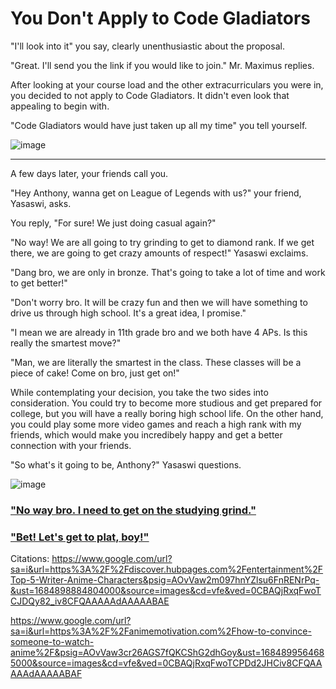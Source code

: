 # You Don't Apply to Code Gladiators

"I'll look into it" you say, clearly unenthusiastic about the proposal. 

"Great. I'll send you the link if you would like to join." Mr. Maximus replies.  

After looking at your course load and the other extracurriculars you were in, you decided to not apply to Code Gladiators. It didn't even look that appealing to begin with.

"Code Gladiators would have just taken up all my time" you tell yourself. 

![image](https://github.com/Dubshott/CAT3Book/assets/55414361/5d50e0e3-03fd-4884-80b7-295778b15b1d)

<hr> 

A few days later, your friends call you. 

"Hey Anthony, wanna get on League of Legends with us?" your friend, Yasaswi, asks. 

You reply, "For sure! We just doing casual again?" 

"No way! We are all going to try grinding to get to diamond rank. If we get there, we are going to get crazy amounts of respect!" Yasaswi exclaims. 

"Dang bro, we are only in bronze. That's going to take a lot of time and work to get better!"

"Don't worry bro. It will be crazy fun and then we will have something to drive us through high school. It's a great idea, I promise."

"I mean we are already in 11th grade bro and we both have 4 APs. Is this really the smartest move?" 

"Man, we are literally the smartest in the class. These classes will be a piece of cake! Come on bro, just get on!" 

While contemplating your decision, you take the two sides into consideration. You could try to become more studious and get prepared for college, but you will have a really boring high school life. On the other hand,  you could play some more video games and reach a high rank with my friends, which would make you incredibely happy and get a better connection with your friends. 

"So what's it going to be, Anthony?" Yasaswi questions. 

![image](https://github.com/Dubshott/CAT3Book/assets/55414361/ac96fa0f-1b6d-4370-b25f-88910d0ba048)

### ["No way bro. I need to get on the studying grind."](/2A.md)

### ["Bet! Let's get to plat, boy!"](/2B.md)


Citations:
https://www.google.com/url?sa=i&url=https%3A%2F%2Fdiscover.hubpages.com%2Fentertainment%2FTop-5-Writer-Anime-Characters&psig=AOvVaw2m097hnYZlsu6FnRENrPq-&ust=1684898884804000&source=images&cd=vfe&ved=0CBAQjRxqFwoTCJDQy82_iv8CFQAAAAAdAAAAABAE

https://www.google.com/url?sa=i&url=https%3A%2F%2Fanimemotivation.com%2Fhow-to-convince-someone-to-watch-anime%2F&psig=AOvVaw3cr26AGS7fQKCShG2dhGoy&ust=1684899564685000&source=images&cd=vfe&ved=0CBAQjRxqFwoTCPDd2JHCiv8CFQAAAAAdAAAAABAF

